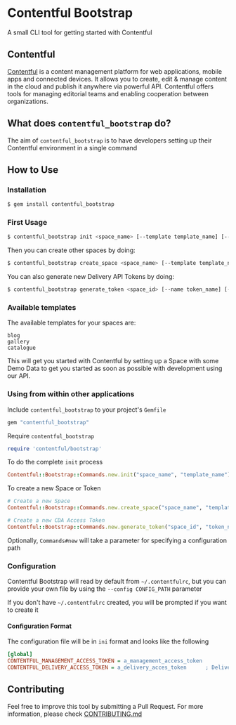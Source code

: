 # Contentful Bootstrap

A small CLI tool for getting started with Contentful

## Contentful
[Contentful](http://www.contentful.com) is a content management platform for web applications,
mobile apps and connected devices. It allows you to create, edit & manage content in the cloud
and publish it anywhere via powerful API. Contentful offers tools for managing editorial
teams and enabling cooperation between organizations.

## What does `contentful_bootstrap` do?
The aim of `contentful_bootstrap` is to have developers setting up their Contentful environment
in a single command

## How to Use

### Installation

```bash
$ gem install contentful_bootstrap
```

### First Usage

```bash
$ contentful_bootstrap init <space_name> [--template template_name] [--config CONFIG_PATH]
```


Then you can create other spaces by doing:

```bash
$ contentful_bootstrap create_space <space_name> [--template template_name] [--config CONFIG_PATH]
```


You can also generate new Delivery API Tokens by doing:

```bash
$ contentful_bootstrap generate_token <space_id> [--name token_name] [--config CONFIG_PATH]
```

### Available templates

The available templates for your spaces are:

```
blog
gallery
catalogue
```

This will get you started with Contentful by setting up a Space with some Demo Data to get you
started as soon as possible with development using our API.

### Using from within other applications

Include `contentful_bootstrap` to your project's `Gemfile`

```ruby
gem "contentful_bootstrap"
```

Require `contentful_bootstrap`

```ruby
require 'contentful/bootstrap'
```

To do the complete `init` process

```ruby
Contentful::Bootstrap::Commands.new.init("space_name", "template_name") # Template Name is optional
```


To create a new Space or Token

```ruby
# Create a new Space
Contentful::Bootstrap::Commands.new.create_space("space_name", "template_name") # Template Name is optional

# Create a new CDA Access Token
Contentful::Bootstrap::Commands.new.generate_token("space_id", "token_name") # Token Name is optional
```

Optionally, `Commands#new` will take a parameter for specifying a configuration path

### Configuration

Contentful Bootstrap will read by default from `~/.contentfulrc`, but you can provide your own
file by using the `--config CONFIG_PATH` parameter

If you don't have `~/.contentfulrc` created, you will be prompted if you want to create it

#### Configuration Format

The configuration file will be in `ini` format and looks like the following

```ini
[global]
CONTENTFUL_MANAGEMENT_ACCESS_TOKEN = a_management_access_token
CONTENTFUL_DELIVERY_ACCESS_TOKEN = a_delivery_acces_token      ; Delivery Access Token is not required for this tool, but can be generated by it
```

## Contributing

Feel free to improve this tool by submitting a Pull Request. For more information,
please check [CONTRIBUTING.md](./CONTRIBUTING.md)
